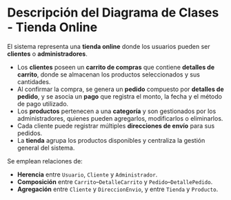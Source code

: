 # Descripción del Diagrama de Clases - Tienda Online

El sistema representa una **tienda online** donde los usuarios pueden ser **clientes** o **administradores**.

* Los **clientes** poseen un **carrito de compras** que contiene **detalles de carrito**, donde se almacenan los productos seleccionados y sus cantidades.
* Al confirmar la compra, se genera un **pedido** compuesto por **detalles de pedido**, y se asocia un **pago** que registra el monto, la fecha y el método de pago utilizado.
* Los **productos** pertenecen a una **categoría** y son gestionados por los administradores, quienes pueden agregarlos, modificarlos o eliminarlos.
* Cada cliente puede registrar múltiples **direcciones de envío** para sus pedidos.
* La **tienda** agrupa los productos disponibles y centraliza la gestión general del sistema.

Se emplean relaciones de:

* **Herencia** entre `Usuario`, `Cliente` y `Administrador`.
* **Composición** entre `Carrito`–`DetalleCarrito` y `Pedido`–`DetallePedido`.
* **Agregación** entre `Cliente` y `DireccionEnvio`, y entre `Tienda` y `Producto`.
